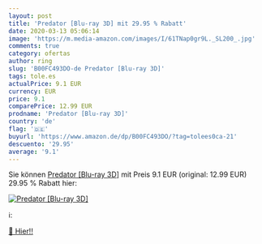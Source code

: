 ```yaml
---
layout: post
title: 'Predator [Blu-ray 3D] mit 29.95 % Rabatt'
date: 2020-03-13 05:06:14
image: 'https://m.media-amazon.com/images/I/61TNap0gr9L._SL200_.jpg'
comments: true
category: ofertas
author: ring
slug: 'B00FC493DO-de Predator [Blu-ray 3D]'
tags: tole.es
actualPrice: 9.1 EUR
currency: EUR
price: 9.1
comparePrice: 12.99 EUR
prodname: 'Predator [Blu-ray 3D]'
country: 'de'
flag: '🇩🇪'
buyurl: 'https://www.amazon.de/dp/B00FC493DO/?tag=tolees0ca-21'
descuento: '29.95'
average: '9.1'
---
```


Sie können [Predator [Blu-ray 3D]](https://www.amazon.de/dp/B00FC493DO/?tag=tolees0ca-21) mit Preis 9.1 EUR (original: 12.99 EUR) 29.95 % Rabatt hier:

[![Predator [Blu-ray 3D]](https://m.media-amazon.com/images/I/61TNap0gr9L._SL200_.jpg)](https://www.amazon.de/dp/B00FC493DO/?tag=tolees0ca-21)

ℹ️:


[🛒 Hier!!](https://www.amazon.de/dp/B00FC493DO/?tag=tolees0ca-21)
